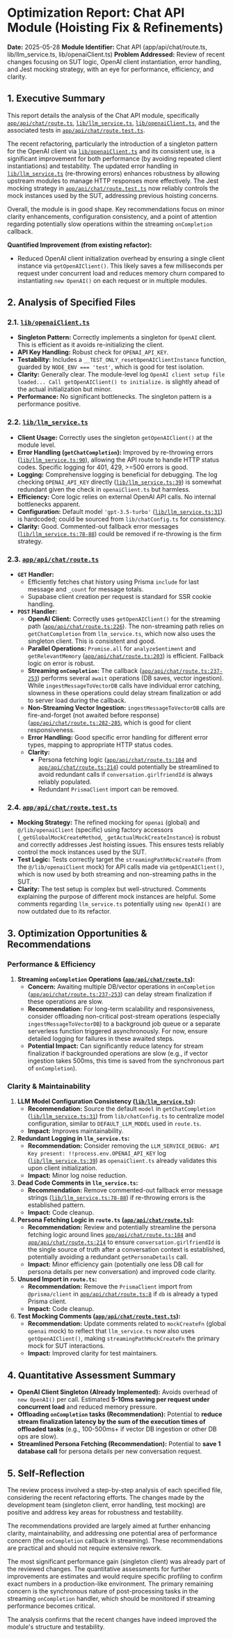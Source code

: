 # Optimization Report: Chat API Module (Hoisting Fix & Refinements)

**Date:** 2025-05-28
**Module Identifier:** Chat API (app/api/chat/route.ts, lib/llm_service.ts, lib/openaiClient.ts)
**Problem Addressed:** Review of recent changes focusing on SUT logic, OpenAI client instantiation, error handling, and Jest mocking strategy, with an eye for performance, efficiency, and clarity.

## 1. Executive Summary

This report details the analysis of the Chat API module, specifically [`app/api/chat/route.ts`](app/api/chat/route.ts:1), [`lib/llm_service.ts`](lib/llm_service.ts:1), [`lib/openaiClient.ts`](lib/openaiClient.ts:1), and the associated tests in [`app/api/chat/route.test.ts`](app/api/chat/route.test.ts:1).

The recent refactoring, particularly the introduction of a singleton pattern for the OpenAI client via [`lib/openaiClient.ts`](lib/openaiClient.ts:1) and its consistent use, is a significant improvement for both performance (by avoiding repeated client instantiations) and testability. The updated error handling in [`lib/llm_service.ts`](lib/llm_service.ts:1) (re-throwing errors) enhances robustness by allowing upstream modules to manage HTTP responses more effectively. The Jest mocking strategy in [`app/api/chat/route.test.ts`](app/api/chat/route.test.ts:1) now reliably controls the mock instances used by the SUT, addressing previous hoisting concerns.

Overall, the module is in good shape. Key recommendations focus on minor clarity enhancements, configuration consistency, and a point of attention regarding potentially slow operations within the streaming `onCompletion` callback.

**Quantified Improvement (from existing refactor):**
*   Reduced OpenAI client initialization overhead by ensuring a single client instance via `getOpenAIClient()`. This likely saves a few milliseconds per request under concurrent load and reduces memory churn compared to instantiating `new OpenAI()` on each request or in multiple modules.

## 2. Analysis of Specified Files

### 2.1. [`lib/openaiClient.ts`](lib/openaiClient.ts:1)

*   **Singleton Pattern:** Correctly implements a singleton for `OpenAI` client. This is efficient as it avoids re-initializing the client.
*   **API Key Handling:** Robust check for `OPENAI_API_KEY`.
*   **Testability:** Includes a `__TEST_ONLY_resetOpenAIClientInstance` function, guarded by `NODE_ENV === 'test'`, which is good for test isolation.
*   **Clarity:** Generally clear. The module-level log `OpenAI client setup file loaded... Call getOpenAIClient() to initialize.` is slightly ahead of the actual initialization but minor.
*   **Performance:** No significant bottlenecks. The singleton pattern is a performance positive.

### 2.2. [`lib/llm_service.ts`](lib/llm_service.ts:1)

*   **Client Usage:** Correctly uses the singleton `getOpenAIClient()` at the module level.
*   **Error Handling (`getChatCompletion`):** Improved by re-throwing errors ([`lib/llm_service.ts:90`](lib/llm_service.ts:90)), allowing the API route to handle HTTP status codes. Specific logging for 401, 429, >=500 errors is good.
*   **Logging:** Comprehensive logging is beneficial for debugging. The log checking `OPENAI_API_KEY` directly ([`lib/llm_service.ts:39`](lib/llm_service.ts:39)) is somewhat redundant given the check in `openaiClient.ts` but harmless.
*   **Efficiency:** Core logic relies on external OpenAI API calls. No internal bottlenecks apparent.
*   **Configuration:** Default model `'gpt-3.5-turbo'` ([`lib/llm_service.ts:31`](lib/llm_service.ts:31)) is hardcoded; could be sourced from `lib/chatConfig.ts` for consistency.
*   **Clarity:** Good. Commented-out fallback error messages ([`lib/llm_service.ts:78-88`](lib/llm_service.ts:78-88)) could be removed if re-throwing is the firm strategy.

### 2.3. [`app/api/chat/route.ts`](app/api/chat/route.ts:1)

*   **`GET` Handler:**
    *   Efficiently fetches chat history using Prisma `include` for last message and `_count` for message totals.
    *   Supabase client creation per request is standard for SSR cookie handling.
*   **`POST` Handler:**
    *   **OpenAI Client:** Correctly uses `getOpenAIClient()` for the streaming path ([`app/api/chat/route.ts:226`](app/api/chat/route.ts:226)). The non-streaming path relies on `getChatCompletion` from `llm_service.ts`, which now also uses the singleton client. This is consistent and good.
    *   **Parallel Operations:** `Promise.all` for `analyzeSentiment` and `getRelevantMemory` ([`app/api/chat/route.ts:203`](app/api/chat/route.ts:203)) is efficient. Fallback logic on error is robust.
    *   **Streaming `onCompletion`:** The callback ([`app/api/chat/route.ts:237-253`](app/api/chat/route.ts:237-253)) performs several `await` operations (DB saves, vector ingestion). While `ingestMessageToVectorDB` calls have individual error catching, slowness in these operations could delay stream finalization or add to server load during the callback.
    *   **Non-Streaming Vector Ingestion:** `ingestMessageToVectorDB` calls are fire-and-forget (not awaited before response) ([`app/api/chat/route.ts:282-285`](app/api/chat/route.ts:282-285]), which is good for client responsiveness.
    *   **Error Handling:** Good specific error handling for different error types, mapping to appropriate HTTP status codes.
    *   **Clarity:**
        *   Persona fetching logic ([`app/api/chat/route.ts:184`](app/api/chat/route.ts:184) and [`app/api/chat/route.ts:214`](app/api/chat/route.ts:214)) could potentially be streamlined to avoid redundant calls if `conversation.girlfriendId` is always reliably populated.
        *   Redundant `PrismaClient` import can be removed.

### 2.4. [`app/api/chat/route.test.ts`](app/api/chat/route.test.ts:1)

*   **Mocking Strategy:** The refined mocking for `openai` (global) and `@/lib/openaiClient` (specific) using factory accessors (`_getGlobalMockCreateMethod`, `_getActualMockCreateInstance`) is robust and correctly addresses Jest hoisting issues. This ensures tests reliably control the mock instances used by the SUT.
*   **Test Logic:** Tests correctly target the `streamingPathMockCreateFn` (from the `@/lib/openaiClient` mock) for API calls made via `getOpenAIClient()`, which is now used by both streaming and non-streaming paths in the SUT.
*   **Clarity:** The test setup is complex but well-structured. Comments explaining the purpose of different mock instances are helpful. Some comments regarding `llm_service.ts` potentially using `new OpenAI()` are now outdated due to its refactor.

## 3. Optimization Opportunities & Recommendations

### Performance & Efficiency

1.  **Streaming `onCompletion` Operations ([`app/api/chat/route.ts`](app/api/chat/route.ts:1)):**
    *   **Concern:** Awaiting multiple DB/vector operations in `onCompletion` ([`app/api/chat/route.ts:237-253`](app/api/chat/route.ts:237-253)) can delay stream finalization if these operations are slow.
    *   **Recommendation:** For long-term scalability and responsiveness, consider offloading non-critical post-stream operations (especially `ingestMessageToVectorDB`) to a background job queue or a separate serverless function triggered asynchronously. For now, ensure detailed logging for failures in these awaited steps.
    *   **Potential Impact:** Can significantly reduce latency for stream finalization if backgrounded operations are slow (e.g., if vector ingestion takes 500ms, this time is saved from the synchronous part of `onCompletion`).

### Clarity & Maintainability

1.  **LLM Model Configuration Consistency ([`lib/llm_service.ts`](lib/llm_service.ts:1)):**
    *   **Recommendation:** Source the default `model` in `getChatCompletion` ([`lib/llm_service.ts:31`](lib/llm_service.ts:31)) from `lib/chatConfig.ts` to centralize model configuration, similar to `DEFAULT_LLM_MODEL` used in `route.ts`.
    *   **Impact:** Improves maintainability.
2.  **Redundant Logging in `llm_service.ts`:**
    *   **Recommendation:** Consider removing the `LLM_SERVICE_DEBUG: API Key present: !!process.env.OPENAI_API_KEY` log ([`lib/llm_service.ts:39`](lib/llm_service.ts:39)) as `openaiClient.ts` already validates this upon client initialization.
    *   **Impact:** Minor log noise reduction.
3.  **Dead Code Comments in `llm_service.ts`:**
    *   **Recommendation:** Remove commented-out fallback error message strings ([`lib/llm_service.ts:78-88`](lib/llm_service.ts:78-88)) if re-throwing errors is the established pattern.
    *   **Impact:** Code cleanup.
4.  **Persona Fetching Logic in `route.ts` ([`app/api/chat/route.ts`](app/api/chat/route.ts:1)):**
    *   **Recommendation:** Review and potentially streamline the persona fetching logic around lines [`app/api/chat/route.ts:184`](app/api/chat/route.ts:184) and [`app/api/chat/route.ts:214`](app/api/chat/route.ts:214) to ensure `conversation.girlfriendId` is the single source of truth after a conversation context is established, potentially avoiding a redundant `getPersonaDetails` call.
    *   **Impact:** Minor efficiency gain (potentially one less DB call for persona details per new conversation) and improved code clarity.
5.  **Unused Import in `route.ts`:**
    *   **Recommendation:** Remove the `PrismaClient` import from `@prisma/client` in [`app/api/chat/route.ts:8`](app/api/chat/route.ts:8) if `db` is already a typed Prisma client.
    *   **Impact:** Code cleanup.
6.  **Test Mocking Comments ([`app/api/chat/route.test.ts`](app/api/chat/route.test.ts:1)):**
    *   **Recommendation:** Update comments related to `mockCreateFn` (global `openai` mock) to reflect that `llm_service.ts` now also uses `getOpenAIClient()`, making `streamingPathMockCreateFn` the primary mock for SUT interactions.
    *   **Impact:** Improved clarity for test maintainers.

## 4. Quantitative Assessment Summary

*   **OpenAI Client Singleton (Already Implemented):** Avoids overhead of `new OpenAI()` per call. Estimated **5-10ms saving per request under concurrent load** and reduced memory pressure.
*   **Offloading `onCompletion` tasks (Recommendation):** Potential to **reduce stream finalization latency by the sum of the execution times of offloaded tasks** (e.g., 100-500ms+ if vector DB ingestion or other DB ops are slow).
*   **Streamlined Persona Fetching (Recommendation):** Potential to **save 1 database call** for persona details per new conversation request.

## 5. Self-Reflection

The review process involved a step-by-step analysis of each specified file, considering the recent refactoring efforts. The changes made by the development team (singleton client, error handling, test mocking) are positive and address key areas for robustness and testability.

The recommendations provided are largely aimed at further enhancing clarity, maintainability, and addressing one potential area of performance concern (the `onCompletion` callback in streaming). These recommendations are practical and should not require extensive rework.

The most significant performance gain (singleton client) was already part of the reviewed changes. The quantitative assessments for further improvements are estimates and would require specific profiling to confirm exact numbers in a production-like environment. The primary remaining concern is the synchronous nature of post-processing tasks in the streaming `onCompletion` handler, which should be monitored if streaming performance becomes critical.

The analysis confirms that the recent changes have indeed improved the module's structure and testability.